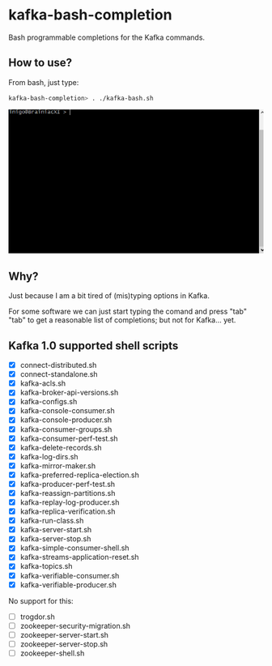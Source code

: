# kafka-bash-completion
Bash programmable completions for the Kafka commands.

## How to use?

From bash, just type:

```bash
kafka-bash-completion> . ./kafka-bash.sh
```

![Screencast: From bash, type tab twice to trigger autocompletion](screencast1.gif "Screencast: From bash, type tab twice to trigger autocompletion")

## Why?

Just because I am a bit tired of (mis)typing options in Kafka.

For some software we can just start typing the comand and press "tab" "tab" to get a reasonable list of completions; but not for Kafka... yet.


## Kafka 1.0 supported shell scripts

- [X] connect-distributed.sh
- [X] connect-standalone.sh
- [X] kafka-acls.sh
- [X] kafka-broker-api-versions.sh
- [X] kafka-configs.sh
- [X] kafka-console-consumer.sh
- [X] kafka-console-producer.sh
- [X] kafka-consumer-groups.sh
- [X] kafka-consumer-perf-test.sh
- [X] kafka-delete-records.sh
- [X] kafka-log-dirs.sh
- [X] kafka-mirror-maker.sh
- [X] kafka-preferred-replica-election.sh
- [X] kafka-producer-perf-test.sh
- [X] kafka-reassign-partitions.sh
- [X] kafka-replay-log-producer.sh
- [X] kafka-replica-verification.sh
- [X] kafka-run-class.sh
- [X] kafka-server-start.sh
- [X] kafka-server-stop.sh
- [X] kafka-simple-consumer-shell.sh
- [X] kafka-streams-application-reset.sh
- [X] kafka-topics.sh
- [X] kafka-verifiable-consumer.sh
- [x] kafka-verifiable-producer.sh

No support for this:

- [ ] trogdor.sh
- [ ] zookeeper-security-migration.sh
- [ ] zookeeper-server-start.sh
- [ ] zookeeper-server-stop.sh
- [ ] zookeeper-shell.sh
